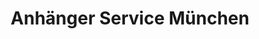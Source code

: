 ---
title: "Anhänger Service München"
url: /unterschleissheim/anhaenger-service-muenchen/
shop: Autohaus
---